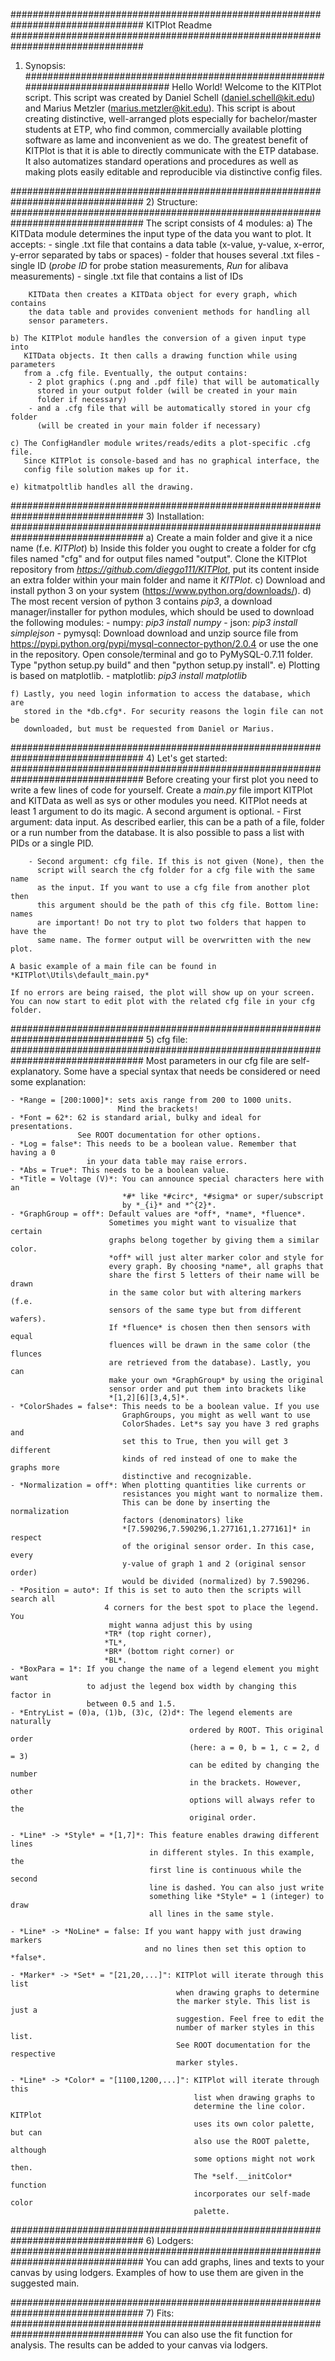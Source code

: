 ################################################################################
KITPlot Readme
################################################################################
1) Synopsis:
################################################################################
Hello World! Welcome to the KITPlot script. This script was created by
Daniel Schell (daniel.schell@kit.edu) and Marius Metzler
(marius.metzler@kit.edu). This script is about creating distinctive,
well-arranged plots especially for bachelor/master students at ETP, who find
common, commercially available plotting software as lame and inconvenient
as we do. The greatest benefit of KITPlot is that it is able to directly
communicate with the ETP database. It also automatizes standard operations and
procedures as well as making plots easily editable and reproducible via
distinctive config files.

################################################################################
2) Structure:
################################################################################
The script consists of 4 modules:
    a) The KITData module determines the input type of the data you want to
       plot. It accepts:
        - single .txt file that contains a data table (x-value, y-value,
          x-error, y-error separated by tabs or spaces)
        - folder that houses several .txt files
        - single ID (*probe ID* for probe station measurements,
          *Run* for alibava measurements)
        - single .txt file that contains a list of IDs

        KITData then creates a KITData object for every graph, which contains
        the data table and provides convenient methods for handling all
        sensor parameters.

    b) The KITPlot module handles the conversion of a given input type into
       KITData objects. It then calls a drawing function while using parameters
       from a .cfg file. Eventually, the output contains:
        - 2 plot graphics (.png and .pdf file) that will be automatically
          stored in your output folder (will be created in your main
          folder if necessary)
        - and a .cfg file that will be automatically stored in your cfg folder
          (will be created in your main folder if necessary)

    c) The ConfigHandler module writes/reads/edits a plot-specific .cfg file.
       Since KITPlot is console-based and has no graphical interface, the
       config file solution makes up for it.

    e) kitmatpoltlib handles all the drawing.

################################################################################
3) Installation:
################################################################################
    a) Create a main folder and give it a nice name (f.e. *KITPlot*)
    b) Inside this folder you ought to create a folder for cfg files named
       "cfg" and for output files named "output". Clone the KITPlot
       repository from *https://github.com/dieggo111/KITPlot*,
       put its content inside an extra folder within your main folder and name
       it *KITPlot*.
    c) Download and install python 3 on your system
       (https://www.python.org/downloads/).
    d) The most recent version of python 3 contains *pip3*, a download
       manager/installer for python modules, which should be used to download
       the following modules:
       - numpy: *pip3 install numpy*
       - json: *pip3 install simplejson*
       - pymysql: Download download and unzip source file from
                  https://pypi.python.org/pypi/mysql-connector-python/2.0.4 or
                  use the one in the
                  repository. Open console/terminal and go to PyMySQL-0.7.11
                  folder. Type "python setup.py build" and then
                  "python setup.py install".
    e) Plotting is based on matplotlib.
       - matplotlib: *pip3 install matplotlib*

    f) Lastly, you need login information to access the database, which are
       stored in the *db.cfg*. For security reasons the login file can not be
       downloaded, but must be requested from Daniel or Marius.

################################################################################
4) Let's get started:
################################################################################
    Before creating your first plot you need to write a few lines of code for
    yourself. Create a *main.py* file import KITPlot and KITData as well as sys
    or other modules you need. KITPlot needs at least 1 argument to do its
    magic. A second argument is optional.
        - First argument: data input. As described earlier, this can be a path
          of a file, folder or a run number from the database. It is also
          possible to pass a list with PIDs or a single PID.

        - Second argument: cfg file. If this is not given (None), then the
          script will search the cfg folder for a cfg file with the same name
          as the input. If you want to use a cfg file from another plot then
          this argument should be the path of this cfg file. Bottom line: names
          are important! Do not try to plot two folders that happen to have the
          same name. The former output will be overwritten with the new plot.

    A basic example of a main file can be found in *KITPlot\Utils\default_main.py*

    If no errors are being raised, the plot will show up on your screen.
    You can now start to edit plot with the related cfg file in your cfg folder.

################################################################################
5) cfg file:
################################################################################
    Most parameters in our cfg file are self-explanatory. Some have a special
    syntax that needs be considered or need some explanation:

    - *Range = [200:1000]*: sets axis range from 200 to 1000 units.
                            Mind the brackets!
    - *Font = 62*: 62 is standard arial, bulky and ideal for presentations.
                   See ROOT documentation for other options.
    - *Log = false*: This needs to be a boolean value. Remember that having a 0
                     in your data table may raise errors.
    - *Abs = True*: This needs to be a boolean value.
    - *Title = Voltage (V)*: You can announce special characters here with an
                             *#* like *#circ*, *#sigma* or super/subscript
                             by *_{i}* and *^{2}*.
    - *GraphGroup = off*: Default values are *off*, *name*, *fluence*.
                          Sometimes you might want to visualize that certain
                          graphs belong together by giving them a similar color.
                          *off* will just alter marker color and style for
                          every graph. By choosing *name*, all graphs that
                          share the first 5 letters of their name will be drawn
                          in the same color but with altering markers (f.e.
                          sensors of the same type but from different wafers).
                          If *fluence* is chosen then then sensors with equal
                          fluences will be drawn in the same color (the flunces
                          are retrieved from the database). Lastly, you can
                          make your own *GraphGroup* by using the original
                          sensor order and put them into brackets like
                          *[1,2][6][3,4,5]*.
    - *ColorShades = false*: This needs to be a boolean value. If you use
                             GraphGroups, you might as well want to use
                             ColorShades. Let*s say you have 3 red graphs and
                             set this to True, then you will get 3 different
                             kinds of red instead of one to make the graphs more
                             distinctive and recognizable.
    - *Normalization = off*: When plotting quantities like currents or
                             resistances you might want to normalize them.
                             This can be done by inserting the normalization
                             factors (denominators) like
                             *[7.590296,7.590296,1.277161,1.277161]* in respect
                             of the original sensor order. In this case, every
                             y-value of graph 1 and 2 (original sensor order)
                             would be divided (normalized) by 7.590296.
    - *Position = auto*: If this is set to auto then the scripts will search all
                         4 corners for the best spot to place the legend. You
                          might wanna adjust this by using
                         *TR* (top right corner),
                         *TL*,
                         *BR* (bottom right corner) or
                         *BL*.
    - *BoxPara = 1*: If you change the name of a legend element you might want
                     to adjust the legend box width by changing this factor in
                     between 0.5 and 1.5.
    - *EntryList = (0)a, (1)b, (3)c, (2)d*: The legend elements are naturally
                                            ordered by ROOT. This original order
                                            (here: a = 0, b = 1, c = 2, d = 3)
                                            can be edited by changing the number
                                            in the brackets. However, other
                                            options will always refer to the
                                            original order.

    - *Line* -> *Style* = *[1,7]*: This feature enables drawing different lines
                                   in different styles. In this example, the
                                   first line is continuous while the second
                                   line is dashed. You can also just write
                                   something like *Style* = 1 (integer) to draw
                                   all lines in the same style.

    - *Line* -> *NoLine* = false: If you want happy with just drawing markers
                                  and no lines then set this option to *false*.

    - *Marker* -> *Set* = "[21,20,...]": KITPlot will iterate through this list
                                         when drawing graphs to determine
                                         the marker style. This list is just a
                                         suggestion. Feel free to edit the
                                         number of marker styles in this list.
                                         See ROOT documentation for the respective
                                         marker styles.

    - *Line* -> *Color* = "[1100,1200,...]": KITPlot will iterate through this
                                             list when drawing graphs to
                                             determine the line color. KITPlot
                                             uses its own color palette, but can
                                             also use the ROOT palette, although
                                             some options might not work then.
                                             The *self.__initColor* function
                                             incorporates our self-made color
                                             palette.

################################################################################
6) Lodgers:
################################################################################
    You can add graphs, lines and texts to your canvas by using lodgers.
    Examples of how to use them are given in the suggested main.

################################################################################
7) Fits:
################################################################################
    You can also use the fit function for analysis. The results can be added to
    your canvas via lodgers.
